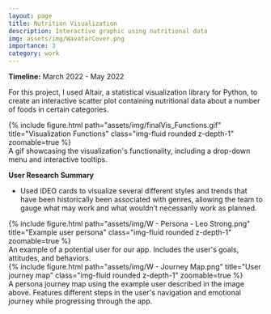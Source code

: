```yaml
---
layout: page
title: Nutrition Visualization
description: Interactive graphic using nutritional data
img: assets/img/WavatarCover.png
importance: 3
category: work
---
```


<b>Timeline:</b> March 2022 - May 2022

For this project, I used Altair, a statistical visualization library for Python, to create an interactive scatter plot containing nutritional data about a number of foods in certain categories.

<div class="row">
    <div class="col-sm mt-3 mt-md-0">
        {% include figure.html path="assets/img/finalVis_Functions.gif" title="Visualization Functions" class="img-fluid rounded z-depth-1" zoomable=true %}
    </div>
</div>
<div class="caption">
    A gif showcasing the visualization's functionality, including a drop-down menu and interactive tooltips.
</div>

<p><b>User Research Summary</b></p>
<ul>
    <li>Used IDEO cards to visualize several different styles and trends that have been historically been associated with genres, allowing the team to gauge what may work and what wouldn’t necessarily work as planned.</li>
</ul>

<div class="row">
    <div class="col-sm mt-3 mt-md-0">
        {% include figure.html path="assets/img/W - Persona - Leo Strong.png" title="Example user persona" class="img-fluid rounded z-depth-1" zoomable=true %}
    </div>
</div>
<div class="caption">
    An example of a potential user for our app. Includes the user's goals, attitudes, and behaviors.
</div>

<div class="row">
    <div class="col-sm mt-3 mt-md-0">
        {% include figure.html path="assets/img/W - Journey Map.png" title="User journey map" class="img-fluid rounded z-depth-1" zoomable=true %}
    </div>
</div>
<div class="caption">
    A persona journey map using the example user described in the image above. Features different steps in the user's navigation and emotional journey while progressing through the app.
</div>